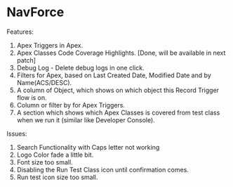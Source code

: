 # NavForce

Features:
1. Apex Triggers in Apex.
2. Apex Classes Code Coverage Highlights. [Done, will be available in next patch]
3. Debug Log - Delete debug logs in one click.
4. Filters for Apex, based on Last Created Date, Modified Date and by Name(ACS/DESC).
5. A column of Object, which shows on which object this Record Trigger flow is on.
6. Column or filter by for Apex Triggers.
7. A section which shows which Apex Classes is covered from test class when we run it (similar like Developer Console).



Issues:
1. Search Functionality with Caps letter not working
2. Logo Color fade a little bit.
3. Font size too small.
4. Disabling the Run Test Class icon until confirmation comes.
5. Run test icon size too small.
   

